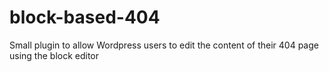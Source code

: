# block-based-404
Small plugin to allow Wordpress users to edit the content of their 404 page using the block editor
